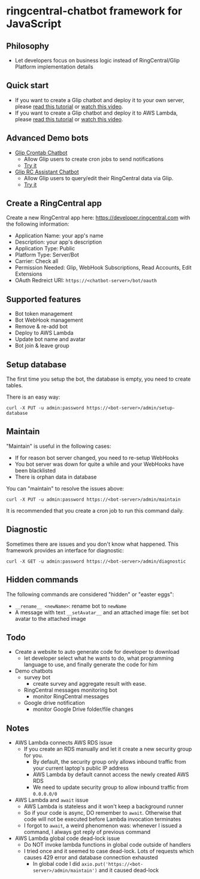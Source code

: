 # ringcentral-chatbot framework for JavaScript

## Philosophy

- Let developers focus on business logic instead of RingCentral/Glip Platform implementation details


## Quick start

- If you want to create a Glip chatbot and deploy it to your own server, please [read this tutorial](https://github.com/tylerlong/glip-ping-chatbot/tree/express) or [watch this video](https://youtu.be/CR66cwHvsOI).
- If you want to create a Glip chatbot and deploy it to AWS Lambda, please [read this tutorial](https://github.com/tylerlong/glip-ping-chatbot/tree/lambda) or [watch this video](https://youtu.be/JoEMXYmtn4Y).


## Advanced Demo bots

- [Glip Crontab Chatbot](https://github.com/tylerlong/glip-crontab-chatbot)
    - Allow Glip users to create cron jobs to send notifications
    - [Try it](https://www.ringcentral.com/apps/glip-crontab-chatbot)
- [Glip RC Assistant Chatbot](https://github.com/tylerlong/rc-assistant)
    - Allow Glip users to query/edit their RingCentral data via Glip.
    - [Try it](https://www.ringcentral.com/apps/glip-rc-assistant-chatbot)


## Create a RingCentral app

Create a new RingCentral app here: https://developer.ringcentral.com with the following information:

- Application Name: your app's name
- Description: your app's description
- Application Type: Public
- Platform Type: Server/Bot
- Carrier: Check all
- Permission Needed: Glip, WebHook Subscriptions, Read Accounts, Edit Extensions
- OAuth Redreict URI: `https://<chatbot-server>/bot/oauth`


## Supported features

- Bot token management
- Bot WebHook management
- Remove & re-add bot
- Deploy to AWS Lambda
- Update bot name and avatar
- Bot join & leave group


## Setup database

The first time you setup the bot, the database is empty, you need to create tables.

There is an easy way:

```
curl -X PUT -u admin:password https://<bot-server>/admin/setup-database
```


## Maintain

"Maintain" is useful in the following cases:

- If for reason bot server changed, you need to re-setup WebHooks
- You bot server was down for quite a while and your WebHooks have been blacklisted
- There is orphan data in database

You can "maintain" to resolve the issues above:

```
curl -X PUT -u admin:password https://<bot-server>/admin/maintain
```

It is recommended that you create a cron job to run this command daily.


## Diagnostic

Sometimes there are issues and you don't know what happened. This framework provides an interface for diagnostic:

```
curl -X GET -u admin:password https://<bot-server>/admin/diagnostic
```


## Hidden commands

The following commands are considered "hidden" or "easter eggs":

- `__rename__ <newName>`: rename bot to `newName`
- A message with text `__setAvatar__` and an attached image file: set bot avatar to the attached image


## Todo

- Create a website to auto generate code for developer to download
    - let developer select what he wants to do, what programming language to use, and finally generate the code for him
- Demo chatbots
    - survey bot
        - create survey and aggregate result with ease.
    - RingCentral messages monitoring bot
        - monitor RingCentral messages
    - Google drive notification
        - monitor Google Drive folder/file changes


## Notes

- AWS Lambda connects AWS RDS issue
    - If you create an RDS manually and let it create a new security group for you.
        - By default, the security group only allows inbound traffic from your current laptop's public IP address
        - AWS Lambda by default cannot access the newly created AWS RDS
        - We need to update security group to allow inbound traffic from `0.0.0.0/0`
- AWS Lambda and `await` issue
    - AWS Lambda is stateless and it won't keep a background runner
    - So if your code is async, DO remember to `await`. Otherwise that code will not be executed before Lambda invocation terminates
    - I forgot to `await`, a weird phenomenon was: whenever I issued a command, I always got reply of previous command
- AWS Lambda global code dead-lock issue
    - Do NOT invoke lambda functions in global code outside of handlers
    - I tried once and it seemed to case dead-lock. Lots of requests which causes 429 error and database connection exhausted
        - In global code I did `axio.put('https://<bot-server>/admin/maintain')` and it caused dead-lock
